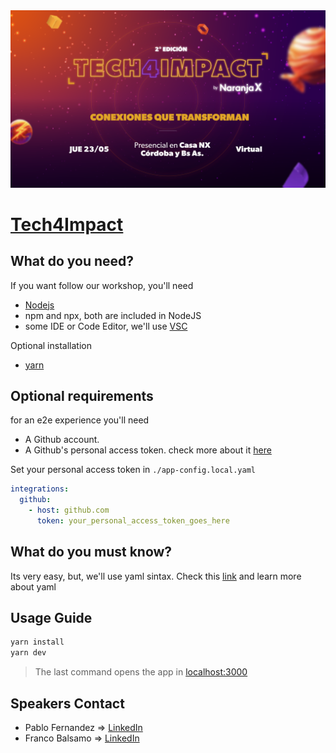 <img src="./assets/tech4Impact_portal.png" />

# [Tech4Impact](https://www.naranjax.com/tech4impact/)

## What do you need?

If you want follow our workshop, you'll need

- [Nodejs](https://nodejs.org/en/download)
- npm and npx, both are included in NodeJS
- some IDE or Code Editor, we'll use [VSC](https://code.visualstudio.com/Download)

Optional installation

- [yarn](https://yarnpkg.com/getting-started/install)

## Optional requirements

for an e2e experience you'll need

- A Github account.
- A Github's personal access token. check more about it [here](https://docs.github.com/en/enterprise-server@3.9/authentication/keeping-your-account-and-data-secure/managing-your-personal-access-tokens)

Set your personal access token in `./app-config.local.yaml`

```yml
integrations:
  github:
    - host: github.com
      token: your_personal_access_token_goes_here
```

## What do you must know?

Its very easy, but, we'll use yaml sintax. Check this [link](https://onthedock.github.io/post/170525-introduccion-a-yaml/) and learn more about yaml

## Usage Guide

```sh
yarn install
yarn dev
```
> The last command opens the app in [localhost:3000](http://localhost:3000)

## Speakers Contact

- Pablo Fernandez => [LinkedIn](https://www.linkedin.com/in/pablo-fernandez-3985578b)
- Franco Balsamo => [LinkedIn](https://www.linkedin.com/in/fjbalsamo)

